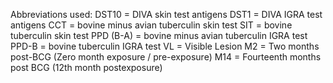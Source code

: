 Abbreviations used:
    DST10 = DIVA skin test antigens
    DST1 = DIVA IGRA test antigens
    CCT = bovine minus avian tuberculin skin test
    SIT = bovine tuberculin skin test
    PPD (B-A) = bovine minus avian tuberculin IGRA test
    PPD-B = bovine tuberculin IGRA test
    VL = Visible Lesion
    M2 = Two months post-BCG (Zero month exposure / pre-exposure)
    M14 = Fourteenth months post BCG (12th month postexposure) 
